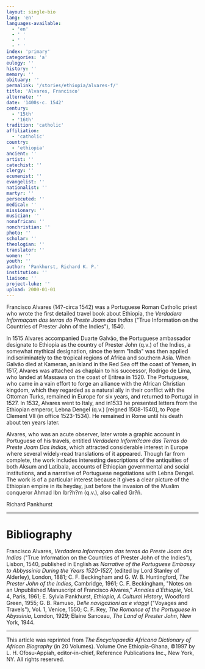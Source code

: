 ```yaml
---
layout: single-bio
lang: 'en'
languages-available:
  - 'en'
  - ' '
  - ' '
  - ' '
index: 'primary'
categories: 'a'
eulogy: ''
history: ''
memory: ''
obituary: ''
permalink: '/stories/ethiopia/alvares-f/'
title: 'Alvares, Francisco'
alternate: ''
date: '1400s-c. 1542'
century:
  - '15th'
  - '16th'
tradition: 'catholic'
affiliation:
  - 'catholic'
country:
  - 'ethiopia'
ancient: ''
artist: ''
catechist: ''
clergy: ''
ecumenist: ''
evangelist: ''
nationalist: ''
martyr: ''
persecuted: ''
medical: ''
missionary: ''
musician: ''
nonafrican: ''
nonchristian: ''
photo: ''
scholar: ''
theologian: ''
translator: ''
women: ''
youth: ''
author: 'Pankhurst, Richard K. P.'
institution: ''
liaison: ''
project-luke: ''
upload: 2000-01-01
---
```



Francisco Alvares (14?-circa 1542) was a Portuguese Roman Catholic priest who wrote the first detailed travel book about Ethiopia, the *Verdadera Informaçam das terras do Preste Joam das Indias* ("True Information on the Countries of Prester John of the Indies"), 1540.

In 1515 Alvares accompanied Duarte Galvão, the Portuguese ambassador designate to Ethiopia as the country of Prester John (q.v.) of the Indies, a somewhat mythical designation, since the term "India" was then applied indiscriminately to the tropical regions of Africa and southern Asia. When Galvão died at Kameran, an island in the Red Sea off the coast of Yemen, in 1517, Alvares was attached as chaplain to his successor, Rodrigo de Lima, who landed at Massawa on the coast of Eritrea in 1520. The Portuguese, who came in a vain effort to forge an alliance with the African Christian kingdom, which they regarded as a natural ally in their conflict with the Ottoman Turks, remained in Europe for six years, and returned to Portugal in 1527. In 1532, Alvares went to Italy, and in1533 he presented letters from the Ethiopian emperor, Lebna Dengel (q.v.) [reigned 1508-1540], to Pope Clement VII (in office 1523-1534). He remained in Rome until his death about ten years later.

Alvares, who was an acute observer, later wrote a graphic account in Portuguese of his travels, entitled *Verdadera Inform?cam das Terras do Preste Joam Das Indias*, which attracted considerable interest in Europe where several widely-read translations of it appeared. Though far from complete, the work includes interesting descriptions of the antiquities of both Aksum and Latibala, accounts of Ethiopian governmental and social institutions, and a narrative of Portuguese negotiations with Lebna Dengel. The work is of a particular interest because it gives a clear picture of the Ethiopian empire in its heyday, just before the invasion of the Muslim conqueror Ahmad Ibn Ibr?h?m (q.v.), also called Gr?ñ.

Richard Pankhurst

---

# Bibliography

Francisco Alvares, *Verdadera Informaçam das terras do Preste Joam das Indias* ("True Information on the Countries of Prester John of the Indies"), Lisbon, 1540, published in English as *Narrative of the Portuguese Embassy to Abbyssinia During the Years 1520-1527,* (edited by Lord Stanley of Alderley), London, 1881; C. F. Beckingham and G. W. B. Huntingford, *The Prester John of the Indies*, Cambridge, 1961; C. F. Beckingham, "Notes on an Unpublished Manuscript of Francisco Alvares," *Annales d'Ethiopie*, Vol. 4, Paris, 1961; E. Sylvia Pankhurst, *Ethiopia, A Cultural History*, Woodford Green, 1955; G. B. Ramuso, D*elle navigazioni ax e viaggi* ("Voyages and Travels"), Vol. 1, Venice, 1550; C. F. Rey, *The Romance of the Portuguese in Abyssinia*, London, 1929; Elaine Sanceau, *The Land of Prester John*, New York, 1944.

---

This article was reprinted from *The Encyclopaedia Africana Dictionary of African Biography* (in 20 Volumes). Volume One Ethiopia-Ghana, &copy;1997 by L. H. Ofosu-Appiah, editor-in-chief, Reference Publications Inc., New York, NY. All rights reserved.